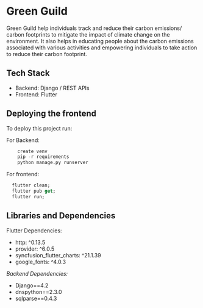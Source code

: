 # Green Guild

Green Guild help individuals track and reduce their carbon emissions/ carbon footprints to mitigate the impact of climate change on the environment. It also helps in educating people about the carbon emissions associated with various activities and empowering individuals to take action to reduce their carbon footprint.

## Tech Stack

- Backend: Django / REST APIs
- Frontend: Flutter

## Deploying the frontend

To deploy this project run:

For Backend:

```python
    create venv
    pip -r requirements
    python manage.py runserver
```

For frontend:

```dart
  flutter clean;
  flutter pub get;
  flutter run;
```

## Libraries and Dependencies

Flutter Dependencies:

- http: ^0.13.5
- provider: ^6.0.5
- syncfusion_flutter_charts: ^21.1.39
- google_fonts: ^4.0.3

_Backend Dependencies:_

- Django==4.2
- dnspython==2.3.0
- sqlparse==0.4.3
